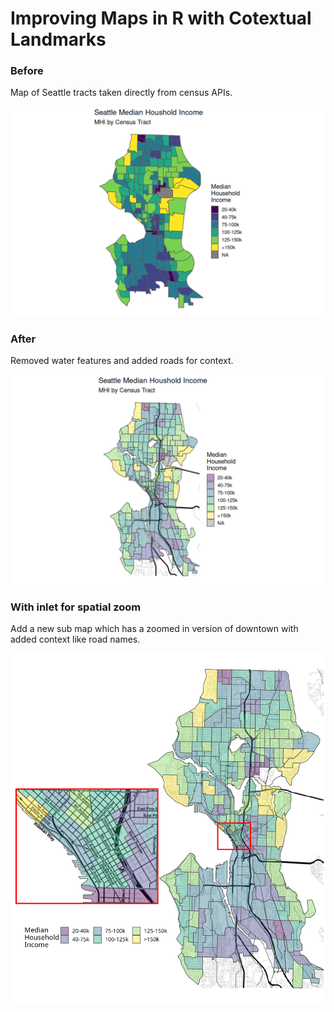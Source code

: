 # Improving Maps in R with Cotextual Landmarks 

### Before

Map of Seattle tracts taken directly from census APIs.

![](images/raw.png)

### After

Removed water features and added roads for context.

![](images/updated.png)

### With inlet for spatial zoom

Add a new sub map which has a zoomed in version of downtown with added context like road names.

![](images/final.png)
